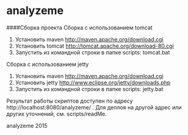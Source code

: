 # analyzeme

####Сборка проекта
Сборка с использованием tomcat

1. Установить maven http://maven.apache.org/download.cgi
2. Установить tomcat http://tomcat.apache.org/download-80.cgi
3. Запустить из командной строки в папке scripts: tomcat.bat

Сборка с использованием jetty

1. Установить maven http://maven.apache.org/download.cgi
2. Установить jetty http://www.eclipse.org/jetty/downloads.php
3. Запустить из командной строки в папке scripts: jetty.bat

Результат работы скриптов доступен по адресу http://localhost:8080/analyzeme/ . Для деплоя на другой адрес или других уточнений, см. scripts/readMe. 

analyzeme
2015
